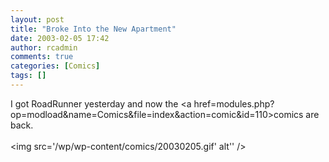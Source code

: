 ```yaml
---
layout: post
title: "Broke Into the New Apartment"
date: 2003-02-05 17:42
author: rcadmin
comments: true
categories: [Comics]
tags: []
---
```

I got RoadRunner yesterday and now the <a href=modules.php?op=modload&name=Comics&file=index&action=comic&id=110>comics</a> are back. <br /><br /><!--more--><img src='/wp/wp-content/comics/20030205.gif' alt'' />
